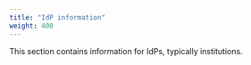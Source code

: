 ```yaml
---
title: "IdP information"
weight: 400
---
```


This section contains information for IdPs, typically institutions.
